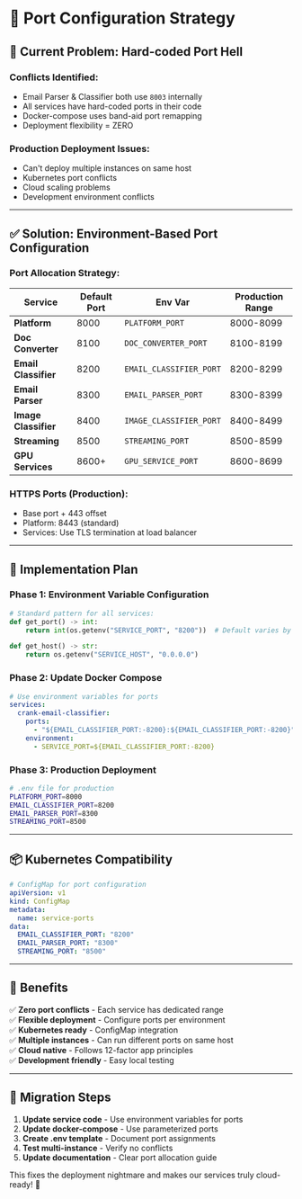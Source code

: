 # 🚢 Port Configuration Strategy

## 🚨 **Current Problem: Hard-coded Port Hell**

### **Conflicts Identified:**
- Email Parser & Classifier both use `8003` internally
- All services have hard-coded ports in their code
- Docker-compose uses band-aid port remapping
- Deployment flexibility = ZERO 

### **Production Deployment Issues:**
- Can't deploy multiple instances on same host
- Kubernetes port conflicts
- Cloud scaling problems
- Development environment conflicts

---

## ✅ **Solution: Environment-Based Port Configuration**

### **Port Allocation Strategy:**

| Service | Default Port | Env Var | Production Range |
|---------|--------------|---------|------------------|
| **Platform** | 8000 | `PLATFORM_PORT` | 8000-8099 |
| **Doc Converter** | 8100 | `DOC_CONVERTER_PORT` | 8100-8199 |
| **Email Classifier** | 8200 | `EMAIL_CLASSIFIER_PORT` | 8200-8299 |
| **Email Parser** | 8300 | `EMAIL_PARSER_PORT` | 8300-8399 |
| **Image Classifier** | 8400 | `IMAGE_CLASSIFIER_PORT` | 8400-8499 |
| **Streaming** | 8500 | `STREAMING_PORT` | 8500-8599 |
| **GPU Services** | 8600+ | `GPU_SERVICE_PORT` | 8600-8699 |

### **HTTPS Ports (Production):**
- Base port + 443 offset
- Platform: 8443 (standard)
- Services: Use TLS termination at load balancer

---

## 🔧 **Implementation Plan**

### **Phase 1: Environment Variable Configuration**
```python
# Standard pattern for all services:
def get_port() -> int:
    return int(os.getenv("SERVICE_PORT", "8200"))  # Default varies by service

def get_host() -> str:
    return os.getenv("SERVICE_HOST", "0.0.0.0")
```

### **Phase 2: Update Docker Compose**
```yaml
# Use environment variables for ports
services:
  crank-email-classifier:
    ports:
      - "${EMAIL_CLASSIFIER_PORT:-8200}:${EMAIL_CLASSIFIER_PORT:-8200}"
    environment:
      - SERVICE_PORT=${EMAIL_CLASSIFIER_PORT:-8200}
```

### **Phase 3: Production Deployment**
```bash
# .env file for production
PLATFORM_PORT=8000
EMAIL_CLASSIFIER_PORT=8200  
EMAIL_PARSER_PORT=8300
STREAMING_PORT=8500
```

---

## 📦 **Kubernetes Compatibility**
```yaml
# ConfigMap for port configuration
apiVersion: v1
kind: ConfigMap
metadata:
  name: service-ports
data:
  EMAIL_CLASSIFIER_PORT: "8200"
  EMAIL_PARSER_PORT: "8300"
  STREAMING_PORT: "8500"
```

---

## 🎯 **Benefits**

✅ **Zero port conflicts** - Each service has dedicated range  
✅ **Flexible deployment** - Configure ports per environment  
✅ **Kubernetes ready** - ConfigMap integration  
✅ **Multiple instances** - Can run different ports on same host  
✅ **Cloud native** - Follows 12-factor app principles  
✅ **Development friendly** - Easy local testing  

---

## 🚀 **Migration Steps**

1. **Update service code** - Use environment variables for ports
2. **Update docker-compose** - Use parameterized ports  
3. **Create .env template** - Document port assignments
4. **Test multi-instance** - Verify no conflicts
5. **Update documentation** - Clear port allocation guide

This fixes the deployment nightmare and makes our services truly cloud-ready! 🌟